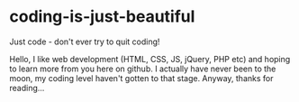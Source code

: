 # coding-is-just-beautiful
Just code - don't ever try to quit coding!

Hello, I like web development (HTML, CSS, JS, jQuery, PHP etc) and hoping to learn more from you here on github. I actually have never been to the moon, my coding level haven't gotten to that stage. Anyway, thanks for reading...
